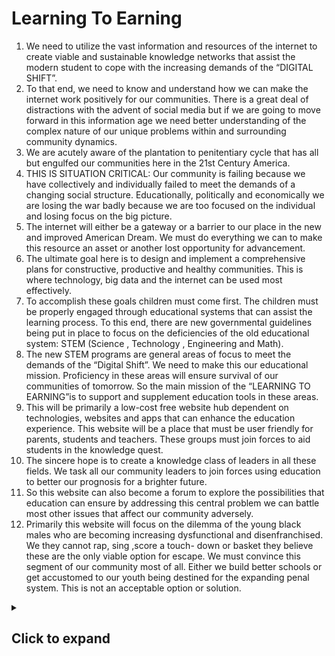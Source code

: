 
Learning To Earning
===

1. We need to utilize the vast information and resources of the internet to create viable and sustainable knowledge networks  that assist the modern student to cope with the increasing demands of the “DIGITAL SHIFT”.
2. To that end, we need to know and understand how we can make the internet work positively for our communities. There is a great deal of distractions with the advent of social media but if we are going to move forward in this information age we need better understanding of the complex nature of our unique problems within and surrounding community dynamics.
3. We are acutely aware of the plantation to penitentiary cycle that has all but engulfed our communities here in the  21st Century America.
4. THIS IS SITUATION CRITICAL: Our community is failing because we have collectively and individually failed to meet the demands of a changing social structure. Educationally, politically and economically we are losing the war badly because we are too focused on the individual and losing focus on the big picture.
5. The internet will either be a gateway or a barrier to our place in the new and improved American Dream.  We must do everything we can to make this resource an asset or another lost opportunity for advancement.
6. The ultimate goal here is to design and implement a comprehensive plans for constructive, productive and healthy communities. This is where technology, big data and the internet can be used most effectively.
7. To accomplish these goals children must come first. The children must be properly engaged through educational systems that can assist the learning process. To this end, there are new governmental guidelines being put in place  to focus on the deficiencies of the old educational system: STEM (Science , Technology , Engineering and Math).
8. The new STEM programs are general areas of focus to meet the demands of the “Digital Shift”. We need to make this our educational mission. Proficiency in these areas will ensure survival of our communities of tomorrow. So the main mission of the “LEARNING TO EARNING”is to support and supplement education tools in these areas.
9. This will be primarily a low-cost free website hub dependent on technologies, websites and apps that can enhance the education experience. This website will be a place that must be user friendly for parents, students and teachers. These groups must join forces to aid students in the knowledge quest. 
10. The sincere hope is to create a knowledge class of leaders in all these fields. We task all our community leaders to join forces using education to better our prognosis for a brighter future.
11. So this website can also become a forum to explore the possibilities that education can ensure by addressing this central problem we can battle most other issues that affect our community adversely.
12. Primarily this website will focus on the dilemma of the young black males who are becoming increasing dysfunctional and disenfranchised. We they cannot rap, sing ,score a touch- down or basket they believe these are the only viable option for escape. We must convince this segment of our community most of all. Either we build better schools or get accustomed to our youth being destined for the expanding penal system. This is not an acceptable option or solution.

<details>
<summary><h2>Click to expand</h2></summary>
  ## thing1
  
  * **thing**
  * ''yyyy'' 
  [ggg]( https://google.com
  
  whatever
</details>

